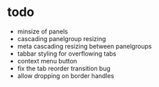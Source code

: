 # todo

- minsize of panels
- cascading panelgroup resizing
- meta cascading resizing between panelgroups
- tabbar styling for overflowing tabs
- context menu button
- fix the tab reorder transition bug
- allow dropping on border handles
